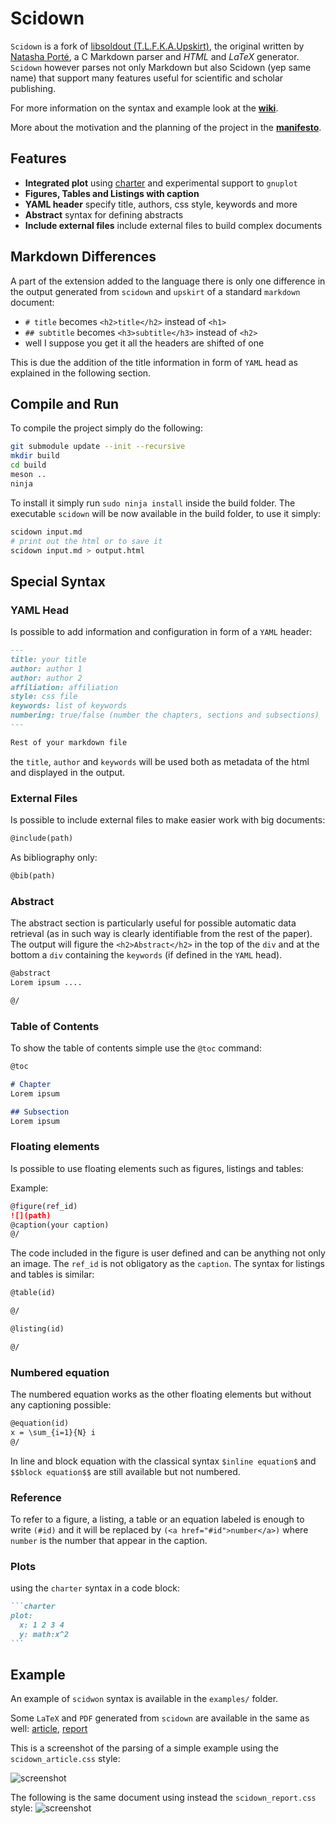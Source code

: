 Scidown
=======

`Scidown` is a fork of [libsoldout (T.L.F.K.A.Upskirt)](http://fossil.instinctive.eu/libsoldout/), the original written by [Natasha Porté](http://fossil.instinctive.eu/index.html),
a C Markdown parser and *HTML* and *LaTeX* generator. `Scidown` however parses not only Markdown but also Scidown (yep same name) that support many features useful for scientific and scholar publishing.

For more information on the syntax and example look at the **[wiki](https://github.com/Mandarancio/scidown/wiki)**.

More about the motivation and the planning of the project in the **[manifesto](MANIFESTO.md)**.

Features
--------

*	**Integrated plot** using [charter](https://github.com/mandarancio/charter) and experimental support to `gnuplot`
*   **Figures, Tables and Listings with caption**
*   **YAML header** specify title, authors, css style, keywords and more
*   **Abstract** syntax for defining abstracts
*   **Include external files** include external files to build complex documents

Markdown Differences
--------------------
A part of the extension added to the language there is only one difference in the output generated from `scidown` and `upskirt` of a standard `markdown` document:

 * `# title` becomes `<h2>title</h2>` instead of `<h1>`
 * `## subtitle` becomes `<h3>subtitle</h3>` instead of `<h2>`
 * well I suppose you get it all the headers are shifted of one

This is due the addition of the title information in form of `YAML` head as explained in the following section.

Compile and Run
---------------
To compile the project simply do the following:
```bash
git submodule update --init --recursive
mkdir build
cd build
meson ..
ninja
```

To install it simply run ```sudo ninja install``` inside the build folder.
The executable `scidown` will be now available in the build folder, to use it simply:

```bash
scidown input.md
# print out the html or to save it
scidown input.md > output.html
```

Special Syntax
--------------

### YAML Head

Is possible to add information and configuration in form of a `YAML` header:

```markdown
---
title: your title
author: author 1
author: author 2
affiliation: affiliation
style: css file
keywords: list of keywords
numbering: true/false (number the chapters, sections and subsections)
---

Rest of your markdown file
```

the `title`, `author` and `keywords` will be used both as metadata of the html and displayed in the output.

### External Files

Is possible to include external files to make easier work with big documents:

```markdown
@include(path)
```
As bibliography only:

```markdown
@bib(path)
```

### Abstract

The abstract section is particularly useful for possible automatic data retrieval (as in such way is clearly identifiable from the rest of the paper).
The output will figure the `<h2>Abstract</h2>` in the top of the `div` and at the bottom a `div` containing the `keywords` (if defined in the `YAML` head).

```markdown
@abstract
Lorem ipsum ....

@/
```

### Table of Contents

To show the table of contents simple use the `@toc` command:

```markdown
@toc

# Chapter
Lorem ipsum

## Subsection
Lorem ipsum
```

### Floating elements

Is possible to use floating elements such as figures, listings and tables:

Example:
```markdown
@figure(ref_id)
![](path)
@caption(your caption)
@/
```
The code included in the figure is user defined and can be anything not only an image. The `ref_id` is not obligatory as the `caption`.
The syntax for listings and tables is similar:

```markdown
@table(id)

@/

@listing(id)

@/
```

### Numbered equation

The numbered equation works as the other floating elements but without any captioning possible:

```markdown
@equation(id)
x = \sum_{i=1}{N} i
@/
```

In line and block equation with the classical syntax `$inline equation$` and `$$block equation$$` are still available but not numbered.

### Reference
To refer to a figure, a listing, a table or an equation labeled is enough to write `(#id)` and it will be replaced by `(<a href="#id">number</a>)` where `number` is the number that appear in the caption.

### Plots

using the `charter` syntax in a code block:

~~~markdown
```charter
plot:
  x: 1 2 3 4
  y: math:x^2
```
~~~



Example
--------
An example of `scidwon` syntax is available in the ```examples/``` folder.

Some `LaTeX` and `PDF` generated from `scidown` are available in the same as well: [article](https://github.com/Mandarancio/scidown/raw/master/examples/example_article.pdf), [report](https://github.com/Mandarancio/scidown/raw/master/examples/example_report.pdf)

This is a screenshot of the parsing of a simple example using the `scidown_article.css` style:

![screenshot](html_article.png)

The following is the same document using instead the `scidown_report.css` style:
![screenshot](html_report.png)

